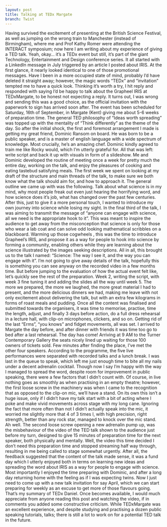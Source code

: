 ```yaml
---
layout: post
title: Talking at TEDx Margate
branch: Twist
---
```


Having survived the excitement of presenting at the British Science Festival, as well as jumping on the wrong train to Manchester (instead of Birmingham), where me and Prof Kathy Romer were attending the INTERACT symposium; now here I am writing about my experience of giving a TED talk. Yeah, okay… it’s a TEDx event but still, it’s part of the giant Technology, Entertainment and Design conference series.
It all started with a LinkedIn message in July triggered by an article I posted about IRIS. At the first glance, it nearly looked identical to one of those promotional messages. Have I been in a more occupied state of mind, probably I’d have deleted it straight away; however, the magic words “TEDx” and “invitation” tempted me to have a quick look. Thinking it’s worth a try, I hit reply and responded with saying I’d be happy to talk about the Grapheel IRIS at TEDxMargate, to be honest not expecting a reply. It turns out, I was wrong and sending this was a good choice, as the official invitation with the paperwork to sign has arrived soon after.
The event has been scheduled for Saturday, 16th of September, in Margate (Kent) giving me about 5-6 weeks of preparation time. The general TED philosophy of “Ideas worth spreading” was topped up with the mentality of “Think differently” as the theme of the day. So after the initial shock, the first and foremost arrangement I made is getting my great friend, Dominic Ransom on board. He was born to be a public speaker, and is a master of english language with a wide spectrum of knowledge. Most crucially, he’s an amazing chef. Dominic kindly agreed to train me like Rocky would, which I’m utterly grateful for. All that was left: write script and back it up with visuals in form of a slideshow.
Me and Dominic developed the routine of meeting once a week for pretty much the entire day, working on the talk, and enjoy the pleasures of cooking and eating tastebud satisfying meals. The first week we spent on looking at my draft of the structure and main threads of the talk, to make sure we both know what the talk should aim for, and how to approach it. The general outline we came up with was the following. Talk about what science is in my mind, why most people freak out even just hearing the horrifying word, and how science does it’s job, what has changed over the past few centuries. After this, just to give it a more personal touch, I wanted to introduce my own journey into science while losing my sight. In the final third of the talk, I was aiming to transmit the message of “anyone can engage with science, all we need is the appropriate hook to it”. This was meant to inspire the audience to get away from the misconception that science is only for those who wear a lab coat and can solve odd looking mathematical scribbles on a blackboard. Warming up those cogwheels , this was the time to introduce Grapheel’s IRIS, and propose it as a way for people to hook into science by forming a community, enabling others while they are learning about the science illustrated by the images seeking descriptions. All in all, this brought us to the talk I named: “Science: The way I see it, and the way you can engage with it”. 
I’m not going to give away details of the talk, hopefully this is something you can see anyway on the recorded video in a few months time. But before jumping to the evaluation of how the actual event felt like, let’s quickly see the rest of the preparation.  Week 2, writing the script, with week 3 fine tuning it and adding the slides all the way until week 5. The more we prepared, the more we laughed, the more great material I had to present, and the more delicious dinners we had, making me leave with not only excitement about delivering the talk, but with an extra few kilograms in forms of roast meals and pudding.
Once all the content was finalised and submitted towards the organisers, it was time to memorise, practise, time the length, adjust, and finally 3 days before action, do a full dress rehearsal in a lecture hall, with clip-on microphones, clickers, and so on. Getting rid of the last “Erms”, “you knows” and fidget movements, all was set.
I arrived to Margate the day before, and after dinner with friends it was time too go to bed after a last rehearsal. The day has come! Arriving at 9 AM to the Turner Contemporary Gallery the seats nicely lined up waiting for those 100 owners of tickets sold. Few minutes after finding the place, I’ve met the other four speakers. According to the programme, the five live performances were separated with recorded talks and a lunch break. I was last in the queue to speak, which left me just enough time to bite all my nails under a decent adrenalin cocktail. Though now I say I’m happy with the way I managed to spread the word, despite room for improvement in public speaking, there were a few factors that I didn’t count with. Of course, in live nothing goes as smoothly as when practising in an empty theatre; however, the first loose screw in the machinery was when I came to the recognition that as opposed to the clip-on mic, we’ll have a stand. On its own this isn’t a huge issue, only if I didn’t have my talk start with a bit of acting where I poke  and make vivid movements across stage with my long cane. Ignoring the fact that more often than not I didn’t actually speak into the mic, it worried me slightly more that 4 of 3 times I, with high precision, right strength, better than any rock star, managed to knock over the mic stand. Ah well. The second loose screw opening a new adrenalin pump up, was the misbehaviour of the video of the TED talk shown to the audience just before my turn, designed to give 15 minutes of preparation time for the next speaker, both physically and mentally. Well, the video this time decided I don’t need this preparation time and stopped streaming half way through, resulting in me being called to stage somewhat urgently.
After all, the feedback suggested that the content of the talk made sense, it was a fund day which I utterly enjoyed both in terms on learning new ideas and spreading the word about IRIS as a way for people to engage with science. Most importantly I enjoyed the time preparing with Dominic, and after a long day returning home with the feeling as if I was expecting twins. Now I just need to come up with a new talk invitation for say April, which we can start preparing for weekly as an excuse to get more of those flavours going.
That’s my summary of TEDx Daniel. Once becomes available, I would much appreciate from anyone reading this post and watching the video, if in comments you added some constructive criticism. While TEDxMargate was an excellent experience, and despite studying and practising a dozen public speaking tutorials, talks; there is still a lot to work on for a potential TED talk in the future.
